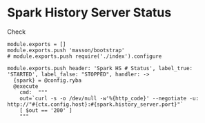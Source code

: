 
# Spark History Server Status

  Check

    module.exports = []
    module.exports.push 'masson/bootstrap'
    # module.exports.push require('./index').configure

    module.exports.push header: 'Spark HS # Status', label_true: 'STARTED', label_false: "STOPPED", handler: ->
      {spark} = @config.ryba
      @execute
        cmd:  """
        out=`curl -s -o /dev/null -w'%{http_code}' --negotiate -u: http://"#{ctx.config.host}:#{spark.history_server.port}"`
        [ $out == '200' ]
        """

